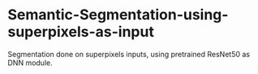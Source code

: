 # Semantic-Segmentation-using-superpixels-as-input

Segmentation done on superpixels inputs, using pretrained ResNet50 as DNN module.

